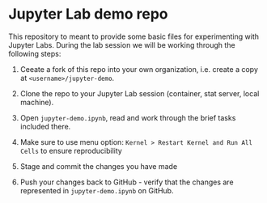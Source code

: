 # Jupyter Lab demo repo

This repository to meant to provide some basic files for experimenting with Jupyter Labs. During the lab session we will be working through the following steps:

1. Ceeate a fork of this repo into your own organization, i.e. create a copy at `<username>/jupyter-demo`.

2. Clone the repo to your Jupyter Lab session (container, stat server, local machine).

3. Open `jupyter-demo.ipynb`, read and work through the brief tasks included there.

4. Make sure to use menu option: `Kernel > Restart Kernel and Run All Cells` to ensure reproducibility

5. Stage and commit the changes you have made

6. Push your changes back to GitHub - verify that the changes are represented in `jupyter-demo.ipynb` on GitHub.

